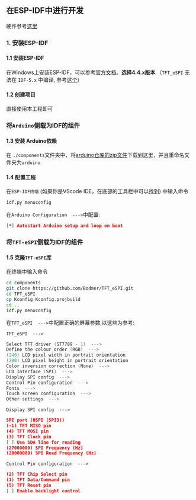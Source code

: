 ## 在ESP-IDF中进行开发

硬件参考[这里](https://github.com/umeiko/esp32s3-mlx90640-touchscreen-arduino/tree/main/hardware)
### 1. 安装ESP-IDF

#### 1.1 安装ESP-IDF

在Windows上安装ESP-IDF，可以参考[官方文档](https://docs.espressif.com/projects/esp-idf/en/latest/esp32/get-started/windows-setup.html)。**选择4.4.x版本** （`TFT_eSPI` 无法在 `IDF-5.x` 中编译, 参考[这个](https://github.com/Bodmer/TFT_eSPI/blob/master/docs/ESP-IDF/Using%20ESP-IDF.txt)）

#### 1.2 创建项目

直接使用本工程即可

### 将`Arduino`侧载为IDF的组件

#### 1.3 安装 Arduino依赖

在 `./components`文件夹中，将[arduino仓库的zip文件](https://github.com/espressif/arduino-esp32/archive/refs/tags/2.0.17.zip)下载到这里，并且重命名文件夹为`arduino`

#### 1.4 配置工程

在`ESP-IDF终端` (如果你是VScode IDE，在底部的工具栏中可以找到) 中输入命令

```bash
idf.py menuconfig
```

在`Arduino Configuration  --->`中配置:

```json
[*] Autostart Arduino setup and loop on boot
```


### 将`TFT-eSPI`侧载为IDF的组件

#### 1.5 克隆`TFT-eSPI`库

在终端中输入命令

```bash
cd components
git clone https://github.com/Bodmer/TFT_eSPI.git
cd TFT_eSPI
cp Kconfig Kconfig.projbuild 
cd ..
idf.py menuconfig
```
在`TFT_eSPI  --->`中配置正确的屏幕参数,以这些为参考:

`TFT_eSPI  ---> `
```C
Select TFT driver (ST7789 - 1)  --->
Define the colour order (RGB)  --->
(240) LCD pixel width in portrait orientation
(280) LCD pixel height in portrait orientation
Color inversion correction (None)  --->
LCD Interface (SPI)  --->
Display SPI config  --->
Control Pin configuration  --->
Fonts  --->
Touch screen configuration  ---> 
Other settings  --->
```

`Display SPI config  --->`
```json
SPI port (HSPI (SPI3))
(-1) TFT MISO pin              
(4) TFT MOSI pin
(3) TFT Clock pin              
[ ] Use SDA line for reading       
(27000000) SPI Frequency (Hz)
(20000000) SPI Read Frequency (Hz)
```

`Control Pin configuration  --->`
```json
(2) TFT Chip Select pin
(1) TFT Data/Command pin
(5) TFT Reset pin
[ ] Enable backlight control
```